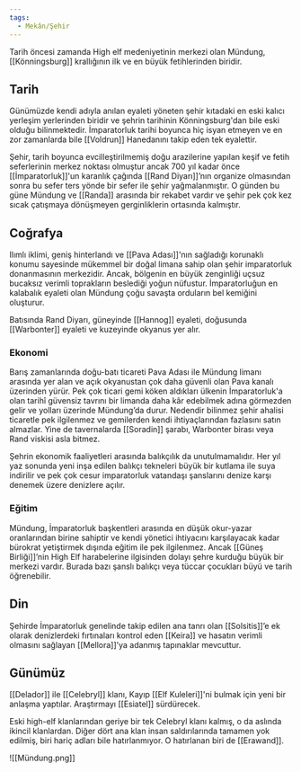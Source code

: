 ```yaml
---  
tags:
  - Mekân/Şehir  
---  
```

  
Tarih öncesi zamanda High elf medeniyetinin merkezi olan Mündung, [[Könningsburg]] krallığının ilk ve en büyük fetihlerinden biridir.   
  
## Tarih  
Günümüzde kendi adıyla anılan eyaleti yöneten şehir kıtadaki en eski kalıcı yerleşim yerlerinden biridir ve şehrin tarihinin Könningsburg'dan bile eski olduğu bilinmektedir. İmparatorluk tarihi boyunca hiç isyan etmeyen ve en zor zamanlarda bile [[Voldrun]] Hanedanını takip eden tek eyalettir.  
  
Şehir, tarih boyunca evcilleştirilmemiş doğu arazilerine yapılan keşif ve fetih seferlerinin merkez noktası olmuştur ancak 700 yıl kadar önce [[İmparatorluk]]'un karanlık çağında [[Rand Diyarı]]’nın organize olmasından sonra bu sefer ters yönde bir sefer ile şehir yağmalanmıştır. O günden bu güne Mündung ve [[Randa]] arasında bir rekabet vardır ve şehir pek çok kez sıcak çatışmaya dönüşmeyen gerginliklerin ortasında kalmıştır.  
  
## Coğrafya  
Ilımlı iklimi, geniş hinterlandı ve [[Pava Adası]]'nın sağladığı korunaklı konumu sayesinde mükemmel bir doğal limana sahip olan şehir imparatorluk donanmasının merkezidir. Ancak, bölgenin en büyük zenginliği uçsuz bucaksız verimli toprakların beslediği yoğun nüfustur. İmparatorluğun en kalabalık eyaleti olan Mündung çoğu savaşta orduların bel kemiğini oluşturur.  
  
Batısında Rand Diyarı, güneyinde [[Hannog]] eyaleti, doğusunda [[Warbonter]] eyaleti ve kuzeyinde okyanus yer alır.  
  
### Ekonomi  
Barış zamanlarında doğu-batı ticareti Pava Adası ile Mündung limanı arasında yer alan ve açık okyanustan çok daha güvenli olan Pava kanalı üzerinden yürür. Pek çok ticari gemi köken aldıkları ülkenin İmparatorluk'a olan tarihî güvensiz tavrını bir limanda daha kâr edebilmek adına görmezden gelir ve yolları üzerinde Mündung’da durur. Nedendir bilinmez şehir ahalisi ticaretle pek ilgilenmez ve gemilerden kendi ihtiyaçlarından fazlasını satın almazlar. Yine de tavernalarda [[Soradin]] şarabı, Warbonter birası veya Rand viskisi asla bitmez.  
  
Şehrin ekonomik faaliyetleri arasında balıkçılık da unutulmamalıdır. Her yıl yaz sonunda yeni inşa edilen balıkçı tekneleri büyük bir kutlama ile suya indirilir ve pek çok cesur imparatorluk vatandaşı şanslarını denize karşı denemek üzere denizlere açılır.  
  
### Eğitim  
Mündung, İmparatorluk başkentleri arasında en düşük okur-yazar oranlarından birine sahiptir ve kendi yönetici ihtiyacını karşılayacak kadar bürokrat yetiştirmek dışında eğitim ile pek ilgilenmez. Ancak [[Güneş Birliği]]’nin High Elf harabelerine ilgisinden dolayı şehre kurduğu büyük bir merkezi vardır. Burada bazı şanslı balıkçı veya tüccar çocukları büyü ve tarih öğrenebilir.  
  
## Din  
Şehirde İmparatorluk genelinde takip edilen ana tanrı olan [[Solsitis]]’e ek olarak denizlerdeki fırtınaları kontrol eden [[Keira]] ve hasatın verimli olmasını sağlayan [[Mellora]]’ya adanmış tapınaklar mevcuttur.  
  
## Günümüz  
[[Delador]] ile [[Celebryl]] klanı, Kayıp [[Elf Kuleleri]]'ni bulmak için yeni bir anlaşma yaptılar. Araştırmayı [[Esiatel]] sürdürecek.  
  
Eski high-elf klanlarından geriye bir tek Celebryl klanı kalmış, o da aslında ikincil klanlardan. Diğer dört ana klan insan saldırılarında tamamen yok edilmiş, biri hariç adları bile hatırlanmıyor. O hatırlanan biri de [[Erawand]].  
  
![[Mündung.png]]